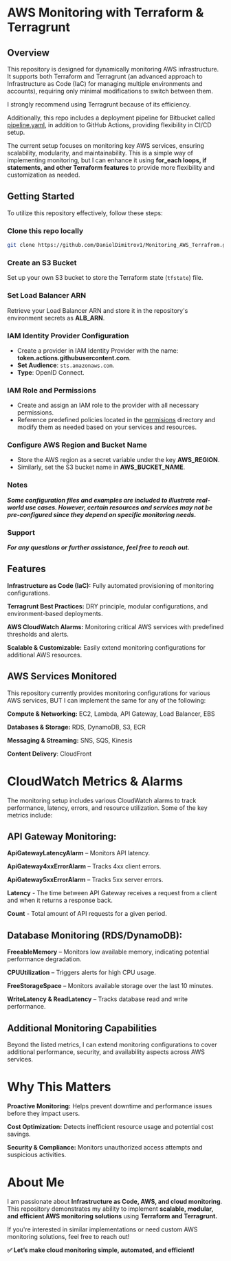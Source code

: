 # AWS Monitoring with Terraform & Terragrunt

## Overview

This repository is designed for dynamically monitoring AWS infrastructure. It supports both Terraform and Terragrunt (an advanced approach to Infrastructure as Code (IaC) for managing multiple environments and accounts), requiring only minimal modifications to switch between them. 

I strongly recommend using Terragrunt because of its efficiency.

Additionally, this repo includes a deployment pipeline for Bitbucket called [pipeline.yaml](https://github.com/DanielDimitrov1/Monitoring_AWS_Terrafrom/blob/main/pipeline.yaml), in addition to GitHub Actions, providing flexibility in CI/CD setup.


The current setup focuses on monitoring key AWS services, ensuring scalability, modularity, and maintainability. This is a simple way of implementing monitoring, but I can enhance it using **for_each loops, if statements, and other Terraform features** to provide more flexibility and customization as needed.


## Getting Started

To utilize this repository effectively, follow these steps:

### Clone this repo locally

```sh
git clone https://github.com/DanielDimitrov1/Monitoring_AWS_Terrafrom.git
```

### Create an S3 Bucket
Set up your own S3 bucket to store the Terraform state (`tfstate`) file.

### Set Load Balancer ARN
Retrieve your Load Balancer ARN and store it in the repository's environment secrets as **ALB_ARN**.

### IAM Identity Provider Configuration

- Create a provider in IAM Identity Provider with the name: **token.actions.githubusercontent.com**.
- **Set Audience**: `sts.amazonaws.com`.
- **Type**: OpenID Connect.

### IAM Role and Permissions

- Create and assign an IAM role to the provider with all necessary permissions.
- Reference predefined policies located in the [permisions](https://github.com/DanielDimitrov1/Monitoring_AWS_Terrafrom/tree/main/permissions) directory and modify them as needed based on your services and resources.

### Configure AWS Region and Bucket Name

- Store the AWS region as a secret variable under the key **AWS_REGION**.
- Similarly, set the S3 bucket name in **AWS_BUCKET_NAME**.

### Notes

***Some configuration files and examples are included to illustrate real-world use cases. However, certain resources and services may not be pre-configured since they depend on specific monitoring needs.***

### Support

***For any questions or further assistance, feel free to reach out.***




## Features

**Infrastructure as Code (IaC):** Fully automated provisioning of monitoring configurations.

**Terragrunt Best Practices:** DRY principle, modular configurations, and environment-based deployments.

**AWS CloudWatch Alarms:** Monitoring critical AWS services with predefined thresholds and alerts.

**Scalable & Customizable:** Easily extend monitoring configurations for additional AWS resources.



## AWS Services Monitored

This repository currently provides monitoring configurations for various AWS services, BUT I can implement the same for any of the following:

**Compute & Networking:** EC2, Lambda, API Gateway, Load Balancer, EBS

**Databases & Storage:** RDS, DynamoDB, S3, ECR

**Messaging & Streaming:** SNS, SQS, Kinesis

**Content Delivery**: CloudFront

# CloudWatch Metrics & Alarms

The monitoring setup includes various CloudWatch alarms to track performance, latency, errors, and resource utilization. Some of the key metrics include:

## API Gateway Monitoring:

**ApiGatewayLatencyAlarm** – Monitors API latency.

**ApiGateway4xxErrorAlarm** – Tracks 4xx client errors.

**ApiGateway5xxErrorAlarm** – Tracks 5xx server errors.

**Latency** - The time between API Gateway receives a request from a client and when it returns a response back.

**Count** - Total amount of API requests for a given period.

## Database Monitoring (RDS/DynamoDB):

**FreeableMemory** – Monitors low available memory, indicating potential performance degradation.

**CPUUtilization** – Triggers alerts for high CPU usage.

**FreeStorageSpace** – Monitors available storage over the last 10 minutes.

**WriteLatency & ReadLatency** – Tracks database read and write performance.

## Additional Monitoring Capabilities

Beyond the listed metrics, I can extend monitoring configurations to cover additional performance, security, and availability aspects across AWS services.




# Why This Matters

**Proactive Monitoring:** Helps prevent downtime and performance issues before they impact users.

**Cost Optimization:** Detects inefficient resource usage and potential cost savings.

**Security & Compliance:** Monitors unauthorized access attempts and suspicious activities.



# About Me

I am passionate about **Infrastructure as Code, AWS, and cloud monitoring**. This repository demonstrates my ability to implement **scalable, modular, and efficient AWS monitoring solutions** using **Terraform and Terragrunt.**

If you're interested in similar implementations or need custom AWS monitoring solutions, feel free to reach out!

**✅ Let’s make cloud monitoring simple, automated, and efficient!**
